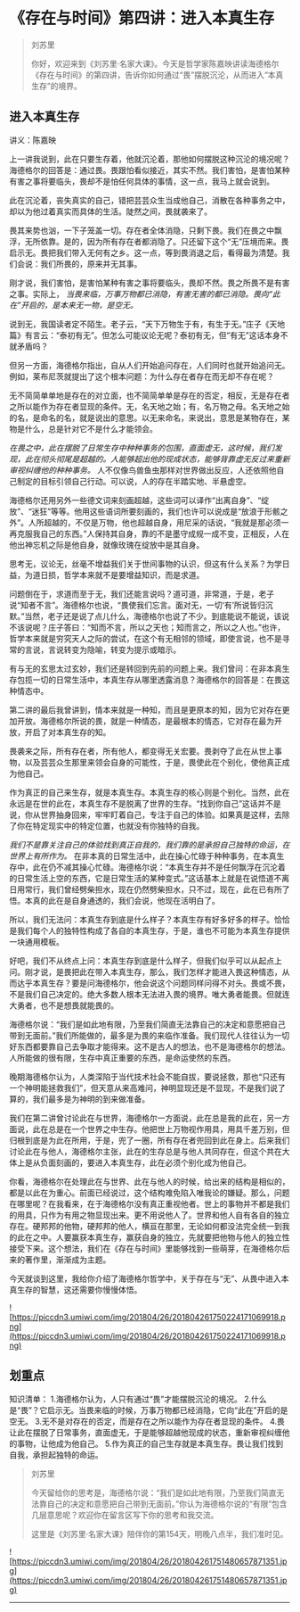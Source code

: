 # 《存在与时间》第四讲：进入本真生存

> 刘苏里
> 
> 你好，欢迎来到《刘苏里·名家大课》。今天是哲学家陈嘉映讲读海德格尔《存在与时间》的第四讲，告诉你如何通过“畏”摆脱沉沦，从而进入“本真生存”的境界。

## 进入本真生存

讲义：陈嘉映

上一讲我说到，此在只要生存着，他就沉沦着，那他如何摆脱这种沉沦的境况呢？海德格尔的回答是：通过畏。畏跟怕看似接近，其实不然。我们害怕，是害怕某种有害之事将要临头，畏却不是怕任何具体的事情，这一点，我马上就会说到。

此在沉沦着，丧失真实的自己，错把芸芸众生当成他自己，消散在各种事务之中，却以为他过着真实而具体的生活。陡然之间，畏就袭来了。

畏其来势也汹，一下子笼盖一切。存在者全体消隐，只剩下畏。我们在畏之中飘浮，无所依靠。是的，因为所有存在者都消隐了。只还留下这个“无”压境而来。畏启示无。畏把我们带入无何有之乡。这一点，等到畏消退之后，看得最为清楚。我们会说：我们所畏的，原来并无其事。

刚才说，我们害怕，是害怕某种有害之事将要临头，畏却不然。畏之所畏不是有害之事。实际上， *当畏来临，万事万物都已消隐，有害无害的都已消隐。畏向“此在”开启的，是本来无一物，是空无。*

说到无，我国读者定不陌生。老子云，“天下万物生于有，有生于无。”庄子《天地篇》有言云：“泰初有无”。但怎么可能议论无呢？泰初有无，但“有无”这话本身不就矛盾吗？

但另一方面，海德格尔指出，自从人们开始追问存在，人们同时也就开始追问无。例如，莱布尼茨就提出了这个根本问题：为什么存在者存在而无却不存在呢？

无不简简单单地是存在的对立面，也不简简单单是存在的否定，相反，无是存在者之所以能作为存在者显现的条件。无，名天地之始；有，名万物之母。名天地之始的名，是命名的名，就是说出的意思。以无来命名，来说出，意思是某物存在，某物是什么，总是针对它不是什么才能领会。

 *在畏之中，此在摆脱了日常生存中种种事务的包围，直面虚无，这时候，我们发现，此在彻头彻尾是超越的。人能够超出他的现成状态，能够背靠虚无反过来重新审视纠缠他的种种事务。* 人不仅像鸟兽鱼虫那样对世界做出反应，人还依照他自己制定的目标引领自己行动。可以说，人的存在半踏实地、半悬虚空。

海德格尔还用另外一些德文词来刻画超越，这些词可以译作“出离自身”、“绽放”、“迷狂”等等。他用这些语词所要刻画的，我们也许可以说成是“放浪于形骸之外”。人所超越的，不仅是万物，他也超越自身，用尼采的话说，“我就是那必须一再克服我自己的东西。”人保持其自身，靠的不是墨守成规一成不变，正相反，人在他出神忘机之际是他自身，就像玫瑰在绽放中是其自身。

思考无，议论无，丝毫不增益我们关于世间事物的认识，但这有什么关系？为学日益，为道日损，哲学本来就不是要增益知识，而是求道。

问题倒在于，求道而至于无，我们还能言说吗？道可道，非常道，于是，老子说“知者不言”。海德格尔也说，“畏使我们忘言。面对无，一切‘有’所说皆归沉默。”当然，老子还是说了点儿什么，海德格尔也说了不少。到底能说不能说，该说不该说呢？庄子答曰：“知而不言，所以之天也；知而言之，所以之人也。”也许，哲学本来就是穷究天人之际的尝试，在这个有无相邻的领域，即使言说，也不是寻常的言说，言说转变为隐喻，转变为提示或暗示。

有与无的玄思太过玄妙，我们还是转回到先前的问题上来。我们曾问：在非本真生存包揽一切的日常生活中，本真生存从哪里透露消息？海德格尔的回答是：在畏这种情态中。

第二讲的最后我曾讲到，情本来就是一种知，而且是更原本的知，因为它对存在更加开放。海德格尔所说的畏，就是一种情态，是最根本的情态，它对存在最为开放，开启了对本真生存的知。

畏袭来之际，所有存在者，所有他人，都变得无关宏要。畏剥夺了此在从世上事物，以及芸芸众生那里来领会自身的可能性，于是，畏使此在个别化，使他真正成为他自己。

作为真正的自己来生存，就是本真生存。本真生存的核心则是个别化。当然，此在永远是在世的此在，本真生存不是脱离了世界的生存。“找到你自己”这话并不是说，你从世界抽身回来，牢牢盯着自己，专注于自己的体验。如果真是这样，去除了你在特定现实中的特定位置，也就没有你独特的自我。

 *我们不是靠关注自己的体验找到真正自我的，我们靠的是承担自己独特的命运，在世界上有所作为。* 在非本真的日常生活中，此在操心忙碌于种种事务，在本真生存中，此在仍不减其操心忙碌。海德格尔说：“本真生存并不是任何飘浮在沉沦着的日常生活上空的东西，它是日常生活的某种变式。”这话基本上就是在说悟道不离日用常行，我们曾经劈柴担水，现在仍然劈柴担水，只不过，现在，此在已有所了悟。本真的此在是自身通透的，我们会说，他现在活明白了。

所以，我们无法问：本真生存到底是什么样子？本真生存有好多好多的样子。恰恰是我们每个人的独特性构成了各自的本真生存，于是，谁也不可能为本真生存提供一块通用模板。

好吧，我们不从终点上问：本真生存到底是什么样子，但我们似乎可以从起点上问。刚才说，是畏把此在带入本真生存，那么，我们怎样才能进入畏这种情态，从而达乎本真生存？要是问海德格尔，他会说这个问题同样问得不对头。畏或不畏，不是我们自己决定的。绝大多数人根本无法进入畏的境界。唯大勇者能畏。但就连大勇者，也不是想畏就能畏的。

海德格尔说：“我们是如此地有限，乃至我们简直无法靠自己的决定和意愿把自己带到无面前。”我们所能做的，最多是为畏的来临作准备。我们现代人往往认为一切好东西都要靠自己去争取才能得来。这不是古人的想法，也不是海德格尔的想法。人所能做的很有限，生存中真正重要的东西，是命运使然的东西。

晚期海德格尔认为，人类深陷于当代技术社会不能自拔，要说拯救，那也“只还有一个神明能拯救我们”，但天意从来高难问，神明显现还是不显现，不是我们说了算的，我们最多是为神明的到来做准备。

我们在第二讲曾讨论此在与世界，海德格尔一方面说，此在总是我的此在，另一方面说，此在总是在一个世界之中生存。他把世上万物视作用具，用具千差万别，但归根到底是为此在所用，于是，兜了一圈，所有存在者兜回到此在身上。后来我们讨论此在与他人，海德格尔主张，此在的生存总是与他人共同存在，但这个共在大体上是从负面刻画的，要进入本真生存，此在必须个别化成为他自己。

你看，海德格尔在处理此在与世界、此在与他人的时候，给出来的结构是相似的，都是以此在为重心。前面已经说过，这个结构难免陷入唯我论的嫌疑。那么，问题在哪里呢？在我看来，在于海德格尔没有真正重视他者。世上的事物并不都是我们的用具，只作为有用之物显现出来。更不用说他人了。世界和他人自有各自的独立存在。硬邦邦的他物，硬邦邦的他人，横亘在那里，无论如何都没法完全统一到我的此在之中。人要赢获本真生存，赢获自身的独立，先就要把他物与他人的独立性接受下来。这个想法，我们在《存在与时间》里能够找到一些萌芽，在海德格尔后来的著作里，渐渐成为主题。

今天就谈到这里，我给你介绍了海德格尔哲学中，关于存在与“无”、从畏中进入本真生存的智慧，这还需要你慢慢体悟。

![https://piccdn3.umiwi.com/img/201804/26/201804261750224171069918.png](https://piccdn3.umiwi.com/img/201804/26/201804261750224171069918.png)

## 划重点

知识清单：
1.海德格尔认为，人只有通过“畏”才能摆脱沉沦的境况。
2.什么是“畏”？它启示无。当畏来临的时候，万事万物都已经消隐，它向“此在”开启的是空无。
3.无不是对存在的否定，而是存在之所以能作为存在者显现的条件。
4.畏让此在摆脱了日常事务，直面虚无，于是能够超越他现成的状态，重新审视纠缠他的事物，让他成为他自己。
5.作为真正的自己生存就是本真生存。畏让我们找到自我，承担起独特的命运。

> 刘苏里
> 
> 今天留给你的思考是，海德格尔说：“我们是如此地有限，乃至我们简直无法靠自己的决定和意愿把自己带到无面前。”你认为海德格尔说的“有限”包含几层意思呢？欢迎你在留言区写下你的思考和我交流。
> 
> 这里是《刘苏里·名家大课》陪伴你的第154天，明晚八点半，我们准时见。

![https://piccdn3.umiwi.com/img/201804/26/201804261751480657871351.jpg](https://piccdn3.umiwi.com/img/201804/26/201804261751480657871351.jpg)

---
